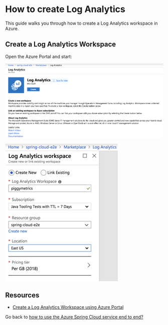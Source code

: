# How to create Log Analytics

This guide walks you through how to create a Log Analytics workspace
in Azure.

## Create a Log Analytics Workspace

Open the Azure Portal and start:

![](./media/create-log-analytics-workspace-01.jpg)

![](./media/create-log-analytics-workspace-02.jpg)

## Resources

- [Create a Log Analytics Workspace using Azure Portal](https://docs.microsoft.com/en-us/azure/azure-monitor/learn/quick-create-workspace)

Go back to [how to use the Azure Spring Cloud service end to end?](https://github.com/azure-samples/azure-spring-cloud)